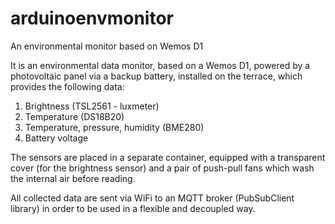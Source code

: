 # arduinoenvmonitor
An environmental monitor based on Wemos D1

It is an environmental data monitor, based on a Wemos D1, powered by a photovoltaic panel via a backup battery, installed on the terrace, which provides the following data:
1) Brightness (TSL2561 - luxmeter)
2) Temperature (DS18B20)
3) Temperature, pressure, humidity (BME280)
4) Battery voltage

The sensors are placed in a separate container, equipped with a transparent cover (for the brightness sensor) and a pair of push-pull fans which wash the internal air before reading.

All collected data are sent via WiFi to an MQTT broker (PubSubClient library) in order to be used in a flexible and decoupled way.
